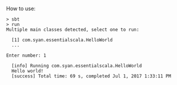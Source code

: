 How to use:

    > sbt
    > run
    Multiple main classes detected, select one to run:

      [1] com.syan.essentialscala.HelloWorld
      ...
         
    Enter number: 1

      [info] Running com.syan.essentialscala.HelloWorld 
      Hello world!
      [success] Total time: 69 s, completed Jul 1, 2017 1:33:11 PM